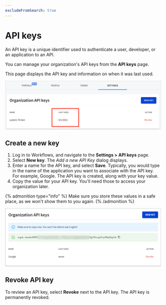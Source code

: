 ```yaml
---
excludeFromSearch: true
---
```


# API keys

An API key is a unique identifier used to authenticate a user, developer, or an application to an API.

You can manage your organization's API keys from the **API keys** page.

This page displays the API key and information on when it was last used.

![API key](./images/api-keys-last-used.png)

## Create a new key

1. Log in to Workflows, and navigate to the **Settings > API keys** page.
2. Select **New key**. The _Add a new API Key_ dialog displays.
3. Enter a name for the API key, and select **Save**. Typically, you would type in the name of the application you want to associate with the API key. For example, Google. The API key is created, along with your key value.
4. Copy the value for your API key. You'll need those to access your organization later.

{% admonition type="info" %}
Make sure you store these values in a safe place, as we won't show them to you again.
{% /admonition %}

![API key value](./images/org-api-key.png)

## Revoke API key

To review an API key, select **Revoke** next to the API key. The API key is permanently revoked.

